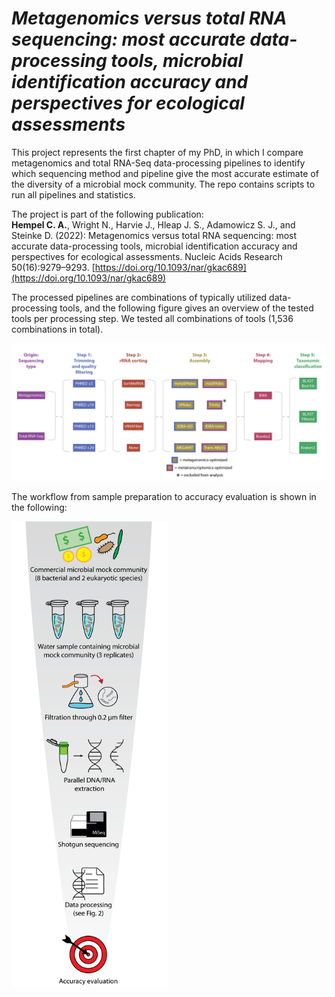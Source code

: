 # *_Metagenomics versus total RNA sequencing: most accurate data-processing tools, microbial identification accuracy and perspectives for ecological assessments_*
This project represents the first chapter of my PhD, in which I compare metagenomics and total RNA-Seq data-processing pipelines to identify which sequencing method and pipeline give the most accurate estimate of the diversity of a microbial mock community.
The repo contains scripts to run all pipelines and statistics.

The project is part of the following publication:<br>
<b>Hempel C. A.</b>, Wright N., Harvie J., Hleap J. S., Adamowicz S. J., and Steinke D. (2022): Metagenomics versus total RNA sequencing: most accurate data-processing tools, microbial identification accuracy and perspectives for ecological assessments. Nucleic Acids Research 50(16):9279–9293. [https://doi.org/10.1093/nar/gkac689](https://doi.org/10.1093/nar/gkac689)

The processed pipelines are combinations of typically utilized data-processing tools, and the following figure gives an overview of the tested tools per processing step. We tested all combinations of tools (1,536 combinations in total).

<img src="https://github.com/hempelc/metagenomics-vs-totalRNASeq/blob/master/pipeline_steps.png" alt="pipelines" width="800"/>

The workflow from sample preparation to accuracy evaluation is shown in the following:

<img src="https://github.com/hempelc/metagenomics-vs-totalRNASeq/blob/master/workflow.png" alt="workflow" width="250"/>

